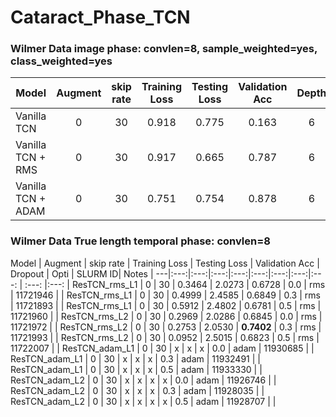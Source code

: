 # Cataract_Phase_TCN

### Wilmer Data image phase: convlen=8, sample_weighted=yes, class_weighted=yes
Model | Augment | skip rate | Training Loss | Testing Loss | Validation Acc |  Depth | Dropout | Opti | SLURM ID| Notes |
---|:---:|:---:|:---:|:---:|:---:|:---:|:---:|:---: | :---:  |:---: |
Vanilla TCN | 0 | 30 | 0.918 | 0.775 | 0.163 | 6 | 0.3 | SGD | 4299209 | test=051 |
Vanilla TCN + RMS | 0 | 30 | 0.917 | 0.665 | 0.787 | 6 | 0.3 | RMS | 4299206 | test=051 | 
Vanilla TCN + ADAM | 0 | 30 | 0.751 | 0.754 | 0.878 | 6 | 0.3 | ADAM | 4299214 | test=051 | 




### Wilmer Data True length temporal phase: convlen=8
Model | Augment | skip rate | Training Loss | Testing Loss | Validation Acc |  Dropout | Opti | SLURM ID| Notes |
---|:---:|:---:|:---:|:---:|:---:|:---:|:---:|:---: | :---:  |:---: |
ResTCN_rms_L1 | 0 | 30 | 0.3464 | 2.0273 | 0.6728 | 0.0 | rms | 11721946 |  |
ResTCN_rms_L1 | 0 | 30 | 0.4999 | 2.4585 | 0.6849 | 0.3 | rms | 11721893 |  |
ResTCN_rms_L1 | 0 | 30 | 0.5912 | 2.4802 | 0.6781 | 0.5 | rms | 11721960 |  |
ResTCN_rms_L2 | 0 | 30 | 0.2969 | 2.0286 | 0.6845 | 0.0 | rms | 11721972 |  |
ResTCN_rms_L2 | 0 | 30 | 0.2753 | 2.0530 | **0.7402** | 0.3 | rms | 11721993 |  |
ResTCN_rms_L2 | 0 | 30 | 0.0952 | 2.5015 | 0.6823 | 0.5 | rms | 11722007 |  |
ResTCN_adam_L1 | 0 | 30 | x | x | x | 0.0 | adam | 11930685 |  |
ResTCN_adam_L1 | 0 | 30 | x | x | x | 0.3 | adam | 11932491 |  |
ResTCN_adam_L1 | 0 | 30 | x | x | x | 0.5 | adam | 11933330 |  |
ResTCN_adam_L2 | 0 | 30 | x | x | x | x |  0.0 | adam | 11926746 |  |
ResTCN_adam_L2 | 0 | 30 | x |  x | x |  0.3 | adam | 11928035 |  |
ResTCN_adam_L2 | 0 | 30 | x | x | x | x | 0.5 | adam | 11928707 |  |

